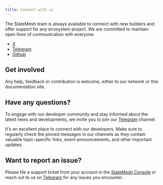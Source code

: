```yaml
---
title: Connect with us
---
```


The StateMesh team is always available to connect with new builders and offer support for any ecosystem project. We are committed to maintain open lines of communication with everyone.

- [X](https://x.com/statemeshnet)
- [Telegram](https://t.me/statemesh)
- [Github](https://github.com/state-mesh)

## Get involved
Any help, feedback or contribution is welcome, either to our network or this documentation site.

## Have any questions?
To engage with our developer community and stay informed about the latest news and developments, we invite you to join our [Telegram](https://t.me/statemesh) channel.

It's an excellent place to connect with our developers. Make sure to regularly check the pinned messages in our channels as they contain valuable topic-specific links, event announcements, and other important updates.

## Want to report an issue?
Please file a support ticket from your account in the [StateMesh Console](https://console.cloud.statemesh.net) or reach out to us on [Telegram](https://t.me/statemesh) for any issues you encounter.
